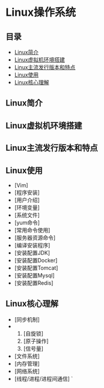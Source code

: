 # Linux操作系统

## 目录
- [Linux简介](#linux简介)
- [Linux虚拟机环境搭建](#linux虚拟机环境搭建)
- [Linux主流发行版本和特点](#linux主流发行版本和特点)
- [Linux使用](#linux使用)
- [Linux核心理解](#linux核心理解)

## Linux简介

## Linux虚拟机环境搭建

## Linux主流发行版本和特点

## Linux使用
- [Vim]
- [程序安装]
- [用户介绍]
- [环境变量]
- [系统文件]
- [yum命令]
- [常用命令使用]
- [服务器资源命令]
- [编译安装程序]
- [安装配置JDK]
- [安装配置Docker]
- [安装配置Tomcat]
- [安装配置Mysql]
- [安装配置Redis]

## Linux核心理解
- [同步机制]
- 1. [自旋锁]
  2. [原子操作]
  3. [信号量]
- [文件系统]
- [内存管理]
- [网络系统]
- [线程/进程/进程间通信]
`